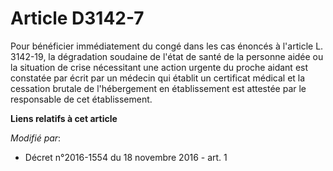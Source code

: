 # Article D3142-7

Pour bénéficier immédiatement du congé dans les cas énoncés à l'article L. 3142-19, la dégradation soudaine de l'état de
santé de la personne aidée ou la situation de crise nécessitant une action urgente du proche aidant est constatée par écrit
par un médecin qui établit un certificat médical et la cessation brutale de l'hébergement en établissement est attestée par
le responsable de cet établissement.

**Liens relatifs à cet article**

_Modifié par_:

  - Décret n°2016-1554 du 18 novembre 2016 - art. 1
